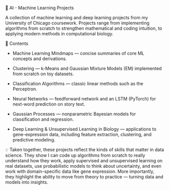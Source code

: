 📘 AI - Machine Learning Projects

A collection of machine learning and deep learning projects from my University of Chicago coursework. Projects range from implementing algorithms from scratch to strengthen mathematical and coding intuition, to applying modern methods in computational biology.

🔹 Contents

- Machine Learning Mindmaps — concise summaries of core ML concepts and derivations.

- Clustering — k-Means and Gaussian Mixture Models (EM) implemented from scratch on toy datasets.

- Classification Algorithms — classic linear methods such as the Perceptron.

- Neural Networks — feedforward network and an LSTM (PyTorch) for next-word prediction on story text.

- Gaussian Processes — nonparametric Bayesian models for classification and regression.

- Deep Learning & Unsupervised Learning in Biology — applications to gene-expression data, including feature extraction, clustering, and predictive modeling.

💡 Taken together, these projects reflect the kinds of skills that matter in data science. They show I can code up algorithms from scratch to really understand how they work, apply supervised and unsupervised learning on real datasets, use probabilistic models to think about uncertainty, and even work with domain-specific data like gene expression. More importantly, they highlight the ability to move from theory to practice — turning data and models into insights.
